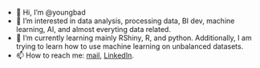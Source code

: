 - 👋 Hi, I’m @youngbad
- 👀 I’m interested in data analysis, processing data, BI dev, machine learning, AI, and almost everyting data related.
- 🌱 I’m currently learning mainly RShiny, R, and python. Additionally, I am trying to learn how to use machine learning on unbalanced datasets.
- 📫 How to reach me: [mail](jakubbadowski.jb@gmail.com), [LinkedIn](https://www.linkedin.com/in/jakub-badowski-957470173/).

<!---
youngbad/youngbad is a ✨ special ✨ repository because its `README.md` (this file) appears on your GitHub profile.
You can click the Preview link to take a look at your changes.
--->
